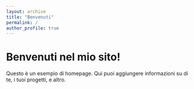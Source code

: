 ```yaml
---
layout: archive
title: "Benvenuti"
permalink: /
author_profile: true
---
```


<div class="homepage-content">
  <h1>Benvenuti nel mio sito!</h1>
  <p>Questo è un esempio di homepage. Qui puoi aggiungere informazioni su di te, i tuoi progetti, e altro.</p>
</div>
